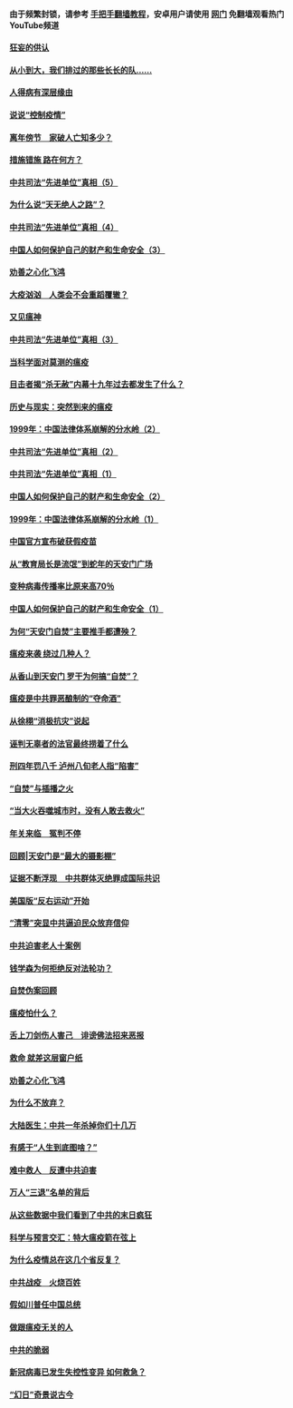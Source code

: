#### 由于频繁封锁，请参考 [手把手翻墙教程](https://github.com/gfw-breaker/guides/wiki/)，安卓用户请使用 [网门](https://github.com/gfw-breaker/nogfw/blob/master/dl.md?t=02231900) 免翻墙观看热门YouTube频道 

#### [狂妄的供认](../pages/19/421199.md?t=02231900) 

#### [从小到大，我们排过的那些长长的队……](../pages/19/421243.md?t=02231900) 

#### [人得病有深层缘由](../pages/19/420864.md?t=02231900) 

#### [说说“控制疫情”](../pages/19/420831.md?t=02231900) 

#### [离年傍节　家破人亡知多少？](../pages/19/420563.md?t=02231900) 

#### [措施错施  路在何方？](../pages/19/420076.md?t=02231900) 

#### [中共司法“先进单位”真相（5）](../pages/19/419453.md?t=02231900) 

#### [为什么说“天无绝人之路”？](../pages/19/419618.md?t=02231900) 

#### [中共司法“先进单位”真相（4）](../pages/19/419452.md?t=02231900) 

#### [中国人如何保护自己的财产和生命安全（3）](../pages/19/419405.md?t=02231900) 

#### [劝善之心化飞鸿](../pages/19/418758.md?t=02231900) 

#### [大疫汹汹　人类会不会重蹈覆辙？](../pages/19/419691.md?t=02231900) 

#### [又见瘟神](../pages/19/419225.md?t=02231900) 

#### [中共司法“先进单位”真相（3）](../pages/19/419451.md?t=02231900) 

#### [当科学面对莫测的瘟疫](../pages/19/419625.md?t=02231900) 

#### [目击者揭“杀无赦”内幕十九年过去都发生了什么？](../pages/19/419617.md?t=02231900) 

#### [历史与现实：突然到来的瘟疫](../pages/19/419619.md?t=02231900) 

#### [1999年：中国法律体系崩解的分水岭（2）](../pages/19/419455.md?t=02231900) 

#### [中共司法“先进单位”真相（2）](../pages/19/419450.md?t=02231900) 

#### [中共司法“先进单位”真相（1）](../pages/19/419449.md?t=02231900) 

#### [中国人如何保护自己的财产和生命安全（2）](../pages/19/419404.md?t=02231900) 

#### [1999年：中国法律体系崩解的分水岭（1）](../pages/19/419454.md?t=02231900) 

#### [中国官方宣布破获假疫苗](../pages/19/419504.md?t=02231900) 

#### [从“教育局长是流氓”到蛇年的天安门广场](../pages/19/419470.md?t=02231900) 

#### [变种病毒传播率比原来高70％](../pages/19/419456.md?t=02231900) 

#### [中国人如何保护自己的财产和生命安全（1）](../pages/19/419403.md?t=02231900) 

#### [为何“天安门自焚”主要推手都遭殃？](../pages/19/419348.md?t=02231900) 

#### [瘟疫来袭 绕过几种人？](../pages/19/419349.md?t=02231900) 

#### [从香山到天安门 罗干为何搞“自焚”？](../pages/19/419270.md?t=02231900) 

#### [瘟疫是中共罪恶酿制的“夺命酒”](../pages/19/419223.md?t=02231900) 

#### [从徐栩“消极抗灾”说起](../pages/19/419224.md?t=02231900) 

#### [诬判无辜者的法官最终捞着了什么](../pages/19/419268.md?t=02231900) 

#### [刑四年罚八千 泸州八旬老人指“陷害”](../pages/19/419232.md?t=02231900) 

#### [“自焚”与插播之火](../pages/19/419226.md?t=02231900) 

#### [“当大火吞噬城市时，没有人敢去救火”](../pages/19/419077.md?t=02231900) 

#### [年关来临　冤判不停](../pages/19/419093.md?t=02231900) 

#### [回顾|天安门是“最大的摄影棚”](../pages/19/380866.md?t=02231900) 

#### [证据不断浮现　中共群体灭绝罪成国际共识](../pages/19/419031.md?t=02231900) 

#### [美国版“反右运动”开始](../pages/19/419030.md?t=02231900) 

#### [“清零”突显中共逼迫民众放弃信仰](../pages/19/418995.md?t=02231900) 

#### [中共迫害老人十案例](../pages/19/418831.md?t=02231900) 

#### [钱学森为何拒绝反对法轮功？](../pages/19/418905.md?t=02231900) 

#### [自焚伪案回顾](../pages/19/418799.md?t=02231900) 

#### [瘟疫怕什么？](../pages/19/418800.md?t=02231900) 

#### [舌上刀剑伤人害己　诽谤佛法招来恶报](../pages/19/418731.md?t=02231900) 

#### [救命 就差这层窗户纸](../pages/19/418706.md?t=02231900) 

#### [劝善之心化飞鸿](../pages/19/416766.md?t=02231900) 

#### [为什么不放弃？](../pages/19/418691.md?t=02231900) 

#### [大陆医生：中共一年杀掉你们十几万](../pages/19/418670.md?t=02231900) 

#### [有感于“人生到底图啥？”](../pages/19/418624.md?t=02231900) 

#### [难中救人　反遭中共迫害](../pages/19/418414.md?t=02231900) 

#### [万人“三退”名单的背后](../pages/19/418505.md?t=02231900) 

#### [从这些数据中我们看到了中共的末日疯狂](../pages/19/418420.md?t=02231900) 

#### [科学与预言交汇：特大瘟疫箭在弦上](../pages/19/418266.md?t=02231900) 

#### [为什么疫情总在这几个省反复？](../pages/19/418219.md?t=02231900) 

#### [中共战疫　火烧百姓](../pages/19/418220.md?t=02231900) 

#### [假如川普任中国总统](../pages/19/418174.md?t=02231900) 

#### [做跟瘟疫无关的人](../pages/19/418171.md?t=02231900) 

#### [中共的脆弱](../pages/19/418196.md?t=02231900) 

#### [新冠病毒已发生失控性变异 如何救急？](../pages/19/418032.md?t=02231900) 

#### [“幻日”奇景说古今](../pages/19/418033.md?t=02231900) 

